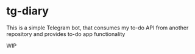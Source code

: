 # tg-diary

This is a simple Telegram bot, that consumes my to-do API from another repository and provides to-do app functionality

WIP 
